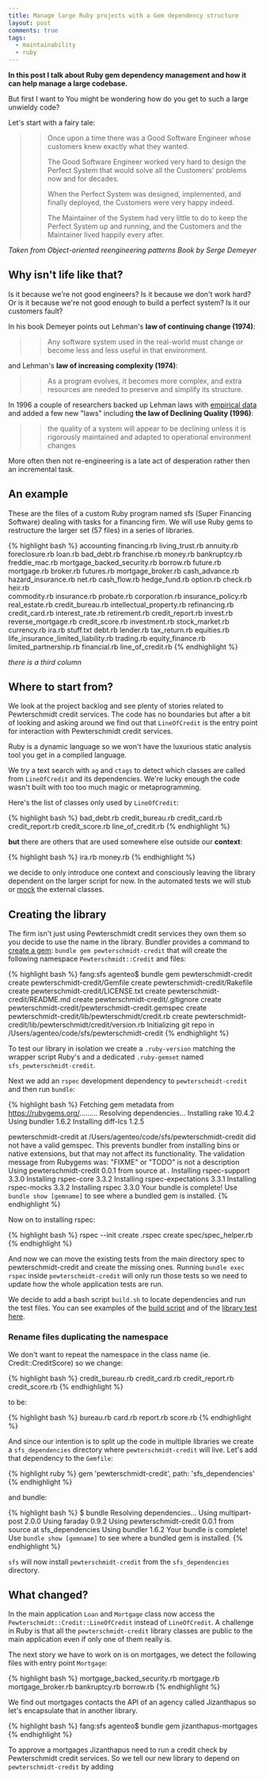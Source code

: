 ```yaml
---
title: Manage large Ruby projects with a Gem dependency structure
layout: post
comments: true
tags:
  - maintainability
  - ruby
---
```


**In this post I talk about Ruby gem dependency management and how it can help manage a large codebase.**

But first I want to You might be wondering how do you get to such a large unwieldy code?

Let's start with a fairy tale:

>> Once upon a time there was a Good Software Engineer whose customers knew exactly what they wanted.
>> 
>> The Good Software Engineer worked very hard to design the Perfect System that would solve all the Customers’ problems now and for decades.
>>
>> When the Perfect System was designed, implemented, and finally deployed, the Customers were very happy indeed.
>> 
>> The Maintainer of the System had very little to do to keep the Perfect System up and running, and the Customers and the Maintainer lived happily every after.

*Taken from Object-oriented reengineering patterns Book by Serge Demeyer*

## Why isn't life like that?

Is it because we're not good engineers? Is it because we don't work hard? Or is it because we're not good enough to build a perfect system? Is it our customers fault?

In his book Demeyer points out Lehman's **law of continuing change (1974)**:

>> Any software system used in the real-world must change or become less and less useful in that environment.

and Lehman's **law of increasing complexity (1974)**:

>> As a program evolves, it becomes more complex, and extra resources are needed to preserve and simplify its structure.

In 1996 a couple of researchers backed up Lehman laws with [empirical data](http://www.researchgate.net/publication/259979752_An_Empirical_Study_of_Lehmans_Law_on_Software_Quality_Evolution) and added a few new "laws" including **the law of Declining Quality (1996)**:

>> the quality of a system will appear to be declining unless it is rigorously maintained and adapted to operational environment changes

More often then not re-engineering is a late act of desperation rather then an incremental task.

## An example

These are the files of a custom Ruby program named sfs (Super Financing Software) dealing with tasks for a financing firm. We will use Ruby gems to restructure the larger set (57 files) in a series of libraries.

{% highlight bash %}
accounting                              financing.rb                            living_trust.rb
annuity.rb                              foreclosure.rb                          loan.rb
bad_debt.rb                             franchise.rb                            money.rb
bankruptcy.rb                           freddie_mac.rb                          mortgage_backed_security.rb
borrow.rb                               future.rb                               mortgage.rb
broker.rb                               futures.rb                              mortgage_broker.rb
cash_advance.rb                         hazard_insurance.rb                     net.rb
cash_flow.rb                            hedge_fund.rb                           option.rb
check.rb                                heir.rb                                 
commodity.rb                            insurance.rb                            probate.rb
corporation.rb                          insurance_policy.rb                     real_estate.rb
credit_bureau.rb                        intellectual_property.rb                refinancing.rb
credit_card.rb                          interest_rate.rb                        retirement.rb
credit_report.rb                        invest.rb                               reverse_mortgage.rb
credit_score.rb                         investment.rb                           stock_market.rb
currency.rb                             ira.rb                                  stuff.txt
debt.rb                                 lender.rb                               tax_return.rb
equities.rb                             life_insurance_limited_liability.rb     trading.rb
equity_finance.rb                       limited_partnership.rb
financial.rb                            line_of_credit.rb
{% endhighlight %}

*there is a third column*

## Where to start from?

We look at the project backlog and see plenty of stories related to Pewterschmidt credit services. The code has no boundaries but after a bit of looking and asking around we find out that `LineOfCredit` is the entry point for interaction with Pewterschmidt credit services.

Ruby is a dynamic language so we won't have the luxurious static analysis tool you get in a compiled language.

We try a text search with `ag` and `ctags` to detect which classes are called from `LineOfCredit` and its dependencies. We're lucky enough the code wasn't built with too too much magic or metaprogramming.

Here's the list of classes only used by `LineOfCredit`:

{% highlight bash %}
bad_debt.rb
credit_bureau.rb
credit_card.rb
credit_report.rb
credit_score.rb
line_of_credit.rb
{% endhighlight %}

**but** there are others that are used somewhere else outside our **context**:

{% highlight bash %}
ira.rb
money.rb
{% endhighlight %}

we decide to only introduce one context and consciously leaving the library dependent on the larger script for now. In the automated tests we will stub or [mock](http://martinfowler.com/articles/mocksArentStubs.html) the external classes.

## Creating the library

The firm isn't just using Pewterschmidt credit services they own them so you decide to use the name in the library. Bundler provides a command to [create a gem](http://bundler.io/v1.10/man/bundle.1.html): `bundle gem pewterschmidt-credit` that will create the following namespace `Pewterschmidt::Credit` and files:

{% highlight bash %}
fang:sfs agenteo$ bundle gem pewterschmidt-credit
      create  pewterschmidt-credit/Gemfile
      create  pewterschmidt-credit/Rakefile
      create  pewterschmidt-credit/LICENSE.txt
      create  pewterschmidt-credit/README.md
      create  pewterschmidt-credit/.gitignore
      create  pewterschmidt-credit/pewterschmidt-credit.gemspec
      create  pewterschmidt-credit/lib/pewterschmidt/credit.rb
      create  pewterschmidt-credit/lib/pewterschmidt/credit/version.rb
Initializing git repo in /Users/agenteo/code/sfs/pewterschmidt-credit
{% endhighlight %}

To test our library in isolation we create a `.ruby-version` matching the wrapper script Ruby's and a dedicated `.ruby-gemset` named `sfs_pewterschmidt-credit`.

Next we add an `rspec` development dependency to `pewterschmidt-credit` and then run `bundle`:

{% highlight bash %}
Fetching gem metadata from https://rubygems.org/.........
Resolving dependencies...
Installing rake 10.4.2
Using bundler 1.6.2
Installing diff-lcs 1.2.5

pewterschmidt-credit at /Users/agenteo/code/sfs/pewterschmidt-credit did not have a valid gemspec.
This prevents bundler from installing bins or native extensions, but that may not affect its functionality.
The validation message from Rubygems was:
  "FIXME" or "TODO" is not a description
Using pewterschmidt-credit 0.0.1 from source at .
Installing rspec-support 3.3.0
Installing rspec-core 3.3.2
Installing rspec-expectations 3.3.1
Installing rspec-mocks 3.3.2
Installing rspec 3.3.0
Your bundle is complete!
Use `bundle show [gemname]` to see where a bundled gem is installed.
{% endhighlight %}

Now on to installing rspec:

{% highlight bash %}
rspec --init
  create   .rspec
  create   spec/spec_helper.rb
{% endhighlight %}

And now we can move the existing tests from the main directory spec to pewterschmidt-credit and create the missing ones. Running `bundle exec rspec` inside `pewterschmidt-credit` will only run those tests so we need to update how the whole application tests are run.

We decide to add a bash script `build.sh` to locate dependencies and run the test files. You can see examples of the [build script](https://gist.github.com/agenteo/7a09eb9c8ced52fdb9ad) and of the [library test here](https://gist.github.com/agenteo/da5c986617d5ddb838d5).

### Rename files duplicating the namespace

We don't want to repeat the namespace in the class name (ie. Credit::CreditScore) so we change:

{% highlight bash %}
credit_bureau.rb
credit_card.rb
credit_report.rb
credit_score.rb
{% endhighlight %}

to be:

{% highlight bash %}
bureau.rb
card.rb
report.rb
score.rb
{% endhighlight %}

And since our intention is to split up the code in multiple libraries we create a `sfs_dependencies` directory where `pewterschmidt-credit` will live. Let's add that dependency to the `Gemfile`:

{% highlight ruby %}
gem 'pewterschmidt-credit', path: 'sfs_dependencies'
{% endhighlight %}

and bundle:

{% highlight bash %}
$ bundle
Resolving dependencies...
Using multipart-post 2.0.0
Using faraday 0.9.2
Using pewterschmidt-credit 0.0.1 from source at sfs_dependencies
Using bundler 1.6.2
Your bundle is complete!
Use `bundle show [gemname]` to see where a bundled gem is installed.
{% endhighlight %}

`sfs` will now install `pewterschmidt-credit` from the `sfs_dependencies` directory.

## What changed?

In the main application `Loan` and `Mortgage` class now access the `Pewterschmidt::Credit::LineOfCredit` instead of `LineOfCredit`. A challenge in Ruby is that all the `pewterschmidt-credit` library classes are public to the main application even if only one of them really is.


The next story we have to work on is on mortgages, we detect the following files with entry point `Mortgage`:

{% highlight bash %}
mortgage_backed_security.rb
mortgage.rb
mortgage_broker.rb
bankruptcy.rb
borrow.rb
{% endhighlight %}

We find out mortgages contacts the API of an agency called Jizanthapus so let's encapsulate that in another library.

{% highlight bash %}
fang:sfs agenteo$ bundle gem jizanthapus-mortgages
{% endhighlight %}

To approve a mortgages Jizanthapus need to run a credit check by Pewterschmidt credit services. So we tell our new library to depend on `pewterschmidt-credit` by adding 
